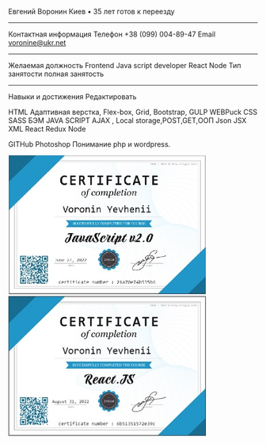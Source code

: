Евгений
Воронин
Киев • 35 лет
готов к переезду

________________________________________
Контактная информация
Телефон
+38 (099) 004-89-47
Email
voronine@ukr.net
________________________________________
Желаемая должность
Frontend Java script developer React Node
Тип занятости
полная занятость
________________________________________
Навыки и достижения
Редактировать



HTML Адаптивная верстка,
Flex-box, Grid, Bootstrap, 
GULP WEBPuck 
CSS SASS БЭМ
JAVA SCRIPT
AJAX , Local storage,POST,GET,ООП
Json JSX  XML
React
Redux Node

GITHub
Photoshop
Понимание php и wordpress.

![](https://github.com/voronine/voronine/blob/main/js.jpg)
![](https://github.com/voronine/voronine/blob/main/react.jpg)
  
